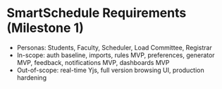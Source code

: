 ﻿# SmartSchedule Requirements (Milestone 1)

- Personas: Students, Faculty, Scheduler, Load Committee, Registrar
- In-scope: auth baseline, imports, rules MVP, preferences, generator MVP, feedback, notifications MVP, dashboards MVP
- Out-of-scope: real-time Yjs, full version browsing UI, production hardening
